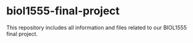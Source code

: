 # biol1555-final-project
This repository includes all information and files related to our BIOL1555 final project.
